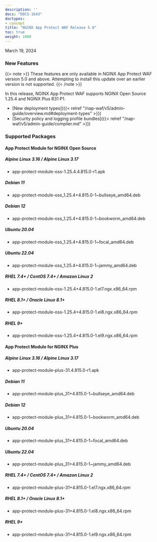 ```yaml
---
description: ''
docs: "DOCS-1643"
doctypes:
- concept
title: "NGINX App Protect WAF Release 5.0"
toc: true
weight: 1000
---
```


March 19, 2024

### New Features

{{< note >}}
These features are only available in NGINX App Protect WAF version 5.0 and above. Attempting to install this update over an earlier version is not supported.
{{< /note >}}

In this release, NGINX App Protect WAF supports NGINX Open Source 1.25.4 and NGINX Plus R31 P1.

- [New deployment types]({{< relref "/nap-waf/v5/admin-guide/overview.md#deployment-types" >}})
- [Security policy and logging profile bundles]({{< relref "/nap-waf/v5/admin-guide/compiler.md" >}})

### Supported Packages

#### App Protect Module for NGINX Open Source

##### Alpine Linux 3.16 / Alpine Linux 3.17

- app-protect-module-oss-1.25.4.4.815.0-r1.apk

##### Debian 11

- app-protect-module-oss_1.25.4+4.815.0-1~bullseye_amd64.deb

##### Debian 12

- app-protect-module-oss_1.25.4+4.815.0-1~bookworm_amd64.deb

##### Ubuntu 20.04

- app-protect-module-oss_1.25.4+4.815.0-1~focal_amd64.deb

##### Ubuntu 22.04

- app-protect-module-oss_1.25.4+4.815.0-1~jammy_amd64.deb

##### RHEL 7.4+ / CentOS 7.4+ / Amazon Linux 2

- app-protect-module-oss-1.25.4+4.815.0-1.el7.ngx.x86_64.rpm

##### RHEL 8.1+ / Oracle Linux 8.1+

- app-protect-module-oss-1.25.4+4.815.0-1.el8.ngx.x86_64.rpm

##### RHEL 9+

- app-protect-module-oss-1.25.4+4.815.0-1.el9.ngx.x86_64.rpm

#### App Protect Module for NGINX Plus

##### Alpine Linux 3.16 / Alpine Linux 3.17

- app-protect-module-plus-31.4.815.0-r1.apk

##### Debian 11

- app-protect-module-plus_31+4.815.0-1~bullseye_amd64.deb

##### Debian 12

- app-protect-module-plus_31+4.815.0-1~bookworm_amd64.deb

##### Ubuntu 20.04

- app-protect-module-plus_31+4.815.0-1~focal_amd64.deb

##### Ubuntu 22.04

- app-protect-module-plus_31+4.815.0-1~jammy_amd64.deb

##### RHEL 7.4+ / CentOS 7.4+ / Amazon Linux 2

- app-protect-module-plus-31+4.815.0-1.el7.ngx.x86_64.rpm

##### RHEL 8.1+ / Oracle Linux 8.1+

- app-protect-module-plus-31+4.815.0-1.el8.ngx.x86_64.rpm

##### RHEL 9+

- app-protect-module-plus-31+4.815.0-1.el9.ngx.x86_64.rpm
